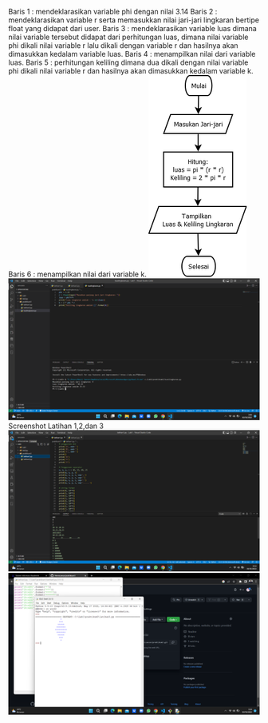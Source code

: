 Baris 1 : mendeklarasikan variable phi dengan nilai 3.14
Baris 2 : mendeklarasikan variable r serta memasukkan nilai jari-jari lingkaran bertipe float yang didapat dari user.
Baris 3 : mendeklarasikan variable luas dimana nilai variable tersebut didapat dari perhitungan luas, dimana nilai variable phi dikali nilai variable r lalu dikali dengan variable r dan hasilnya akan dimasukkan kedalam variable luas.
Baris 4 : menampilkan nilai dari variable luas.
Baris 5 : perhitungan keliling dimana dua dikali dengan nilai variable phi dikali nilai variable r dan hasilnya akan dimasukkan kedalam variable k.
Baris 6 : menampilkan nilai dari variable k.
![gambar1.png](Screenshot/1.png)
![gambar2.png](Screenshot/2.png)
Screenshot Latihan 1,2,dan 3
![gambar3.png](Screenshot/lat1.png)
![gambar4.png](Screenshot/3.png)